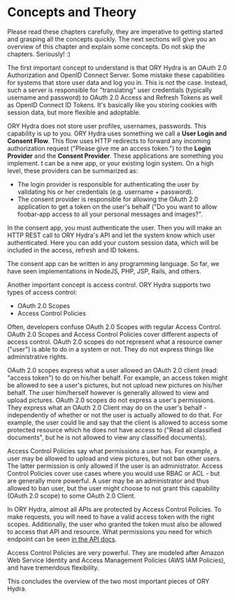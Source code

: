 # Concepts and Theory

Please read these chapters carefully, they are imperative to getting started and grasping all the concepts quickly. The
next sections will give you an overview of this chapter and explain some concepts. Do not skip the chapters. Seriously! :)

The first important concept to understand is that ORY Hydra is an OAuth 2.0 Authorization and OpenID Connect Server.
Some mistake these capabilities for systems that store user data and log you in. This is not the case. Instead, such a
server is responsible for "translating" user credentials (typically username and password) to OAuth 2.0 Access and Refresh Tokens
as well as OpenID Connect ID Tokens. It's basically like you storing cookies with session data, but more flexible and
adoptable.

ORY Hydra does not store user profiles, usernames, passwords. This capability is up to you. ORY Hydra uses something we
call a **User Login and Consent Flow**. This flow uses HTTP redirects to forward any incoming authorization request ("Please give
me an access token.") to the **Login Provider** and the **Consent Provider**. These applications are something you implement.
t can be a new app, or your existing login system. On a high level, these providers can be summarized as:

- The login provider is responsible for authenticating the user by validating his or her credentials (e.g. username + password).
- The consent provider is responsible for allowing the OAuth 2.0 application to get a token on the user's behalf ("Do you want
to allow foobar-app access to all your personal messages and images?".







In the consent app, you must authenticate the user.
Then you will make an HTTP REST call to ORY Hydra's API
and let the system know which user authenticated. Here you can add your custom session data, which will be included in the
access, refresh and ID tokens.

The consent app can be written in any programming language. So far, we have seen implementations in NodeJS, PHP, JSP, Rails,
and others.

Another important concept is access control. ORY Hydra supports two types of access control:

* OAuth 2.0 Scopes
* Access Control Policies

Often, developers confuse OAuth 2.0 Scopes with regular Access Control. OAuth 2.0 Scopes and Access Control Policies
cover different aspects of access control. OAuth 2.0 scopes do not represent what a resource owner ("user") is able to
do in a system or not. They do not express things like administrative rights.

OAuth 2.0 scopes express what a user allowed an OAuth 2.0 client (read: "access token") to do on his/her behalf. For example, an access token might be
allowed to see a user's pictures, but not upload new pictures on his/her behalf. The user him/herself however is
generally allowed to view and upload pictures. OAuth 2.0 scopes do not express a user's permissions. They express what
an OAuth 2.0 Client may do on the user's behalf - independently of whether or not the user is actually allowed
to do that. For example, the user could lie and say that the client is allowed to access some protected resource which
he does not have access to ("Read all classified documents", but he is not allowed to view any classified documents).

Access Control Policies say what permissions a user has. For example, a user may be allowed to upload and view pictures,
but not ban other users. The latter permission is only allowed if the user is an administrator. Access Control Policies
cover use cases where you would use RBAC or ACL - but are generally more powerful. A user may be an administrator and
thus allowed to ban user, but the user might choose to not grant this capability (OAuth 2.0 scope) to some OAuth 2.0 Client.

In ORY Hydra, almost all APIs are protected by Access Control Policies. To make requests, you will need to have a valid
access token with the right scopes. Additionally, the user who granted the token must also be allowed to access that API
and resource. What permissions you need for which endpoint can be seen [in the API docs](https://www.ory.sh/docs/api/hydra/).

Access Control Policies are very powerful. They are modeled after Amazon Web Service Identity and Access Management Policies (AWS IAM Policies),
and have tremendous flexibility.

This concludes the overview of the two most important pieces of ORY Hydra.
